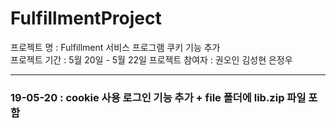 # FulfillmentProject   

프로젝트 명 : Fulfillment 서비스 프로그램 쿠키 기능 추가  
프로젝트 기간 : 5월 20일 - 5월 22일 
프로젝트 참여자 : 권오인 김성현 은정우

---
### 19-05-20 : cookie 사용 로그인 기능 추가 + file 폴더에 lib.zip 파일 포함

